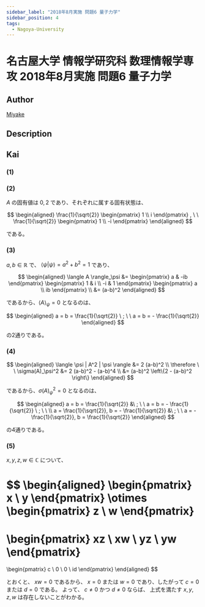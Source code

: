 ```yaml
---
sidebar_label: "2018年8月実施 問題6 量子力学"
sidebar_position: 4
tags:
  - Nagoya-University
---
```

# 名古屋大学 情報学研究科 数理情報学専攻 2018年8月実施 問題6 量子力学

## **Author**
[Miyake](https://miyake.github.io/exams/index.html)

## **Description**

## **Kai**
### (1)

### (2)
$A$ の固有値は $0,2$ であり、それぞれに属する固有状態は、

$$
\begin{aligned}
\frac{1}{\sqrt{2}} \begin{pmatrix} 1 \\ i \end{pmatrix}
, \ \ 
\frac{1}{\sqrt{2}} \begin{pmatrix} 1 \\ -i \end{pmatrix}
\end{aligned}
$$

である。

### (3)

$a,b \in \mathbb{R}$ で、
$\langle \psi | \psi \rangle = a^2+b^2 = 1$ であり、

$$
\begin{aligned}
\langle A \rangle_\psi
&=
\begin{pmatrix} a & -ib \end{pmatrix}
\begin{pmatrix} 1 & i \\ -i & 1 \end{pmatrix}
\begin{pmatrix} a \\ ib \end{pmatrix}
\\
&=
(a-b)^2
\end{aligned}
$$

であるから、$\langle A \rangle_\psi = 0$ となるのは、

$$
\begin{aligned}
a = b = \frac{1}{\sqrt{2}}
\ ; \ \ 
a = b = - \frac{1}{\sqrt{2}}
\end{aligned}
$$

の2通りである。

### (4)

$$
\begin{aligned}
\langle \psi | A^2 | \psi \rangle
&= 2 (a-b)^2
\\
\therefore \ \ 
\sigma(A)_\psi^2
&= 2 (a-b)^2 - (a-b)^4
\\
&= (a-b)^2 \left\{2 - (a-b)^2 \right\}
\end{aligned}
$$

であるから、$\sigma(A)_\psi^2 = 0$ となるのは、

$$
\begin{aligned}
a = b = \frac{1}{\sqrt{2}}
&\ ; \ \ 
a = b = - \frac{1}{\sqrt{2}}
\ ; \ \ 
\\
a = \frac{1}{\sqrt{2}},
b = - \frac{1}{\sqrt{2}}
&\ ; \ \ 
a = - \frac{1}{\sqrt{2}},
b = \frac{1}{\sqrt{2}}
\end{aligned}
$$

の4通りである。

### (5)
$x,y,z,w \in \mathbb{C}$ について、

$$
\begin{aligned}
\begin{pmatrix} x \\ y \end{pmatrix}
\otimes
\begin{pmatrix} z \\ w \end{pmatrix}
=
\begin{pmatrix} xz \\ xw \\ yz \\ yw \end{pmatrix}
=
\begin{pmatrix} c  \\ 0  \\ 0  \\ id \end{pmatrix}
\end{aligned}
$$

とおくと、
$xw=0$ であるから、
$x=0$ または $w=0$ であり、したがって $c=0$ または $d=0$ である。
よって、 $c \neq 0$ かつ $d \neq 0$ ならば、
上式を満たす $x,y,z,w$ は存在しないことがわかる。